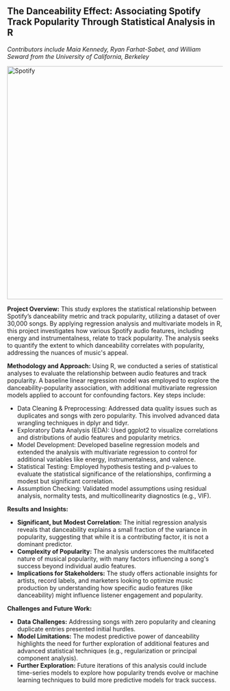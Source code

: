 ## The Danceability Effect: Associating Spotify Track Popularity Through Statistical Analysis in R
*Contributors include Maia Kennedy, Ryan Farhat-Sabet, and William Seward from the University of California, Berkeley*

<img width="544" alt="Spotify" src="https://github.com/user-attachments/assets/21811db6-6005-49fe-a208-47a59d9de1e6" />

**Project Overview:**
This study explores the statistical relationship between Spotify’s danceability metric and track popularity, utilizing a dataset of over 30,000 songs. By applying regression analysis and multivariate models in R, this project investigates how various Spotify audio features, including energy and instrumentalness, relate to track popularity. The analysis seeks to quantify the extent to which danceability correlates with popularity, addressing the nuances of music's appeal. 

**Methodology and Approach:**
Using R, we conducted a series of statistical analyses to evaluate the relationship between audio features and track popularity. A baseline linear regression model was employed to explore the danceability-popularity association, with additional multivariate regression models applied to account for confounding factors. Key steps include:

* Data Cleaning & Preprocessing: Addressed data quality issues such as duplicates and songs with zero popularity. This involved advanced data wrangling techniques in dplyr and tidyr.
* Exploratory Data Analysis (EDA): Used ggplot2 to visualize correlations and distributions of audio features and popularity metrics.
* Model Development: Developed baseline regression models and extended the analysis with multivariate regression to control for additional variables like energy, instrumentalness, and valence.
* Statistical Testing: Employed hypothesis testing and p-values to evaluate the statistical significance of the relationships, confirming a modest but significant correlation.
* Assumption Checking: Validated model assumptions using residual analysis, normality tests, and multicollinearity diagnostics (e.g., VIF).

**Results and Insights:**
* **Significant, but Modest Correlation:** The initial regression analysis reveals that danceability explains a small fraction of the variance in popularity, suggesting that while it is a contributing factor, it is not a dominant predictor.
* **Complexity of Popularity:** The analysis underscores the multifaceted nature of musical popularity, with many factors influencing a song's success beyond individual audio features.
* **Implications for Stakeholders:** The study offers actionable insights for artists, record labels, and marketers looking to optimize music production by understanding how specific audio features (like danceability) might influence listener engagement and popularity.

**Challenges and Future Work:**
* **Data Challenges:** Addressing songs with zero popularity and cleaning duplicate entries presented initial hurdles.
* **Model Limitations:** The modest predictive power of danceability highlights the need for further exploration of additional features and advanced statistical techniques (e.g., regularization or principal component analysis).
* **Further Exploration:** Future iterations of this analysis could include time-series models to explore how popularity trends evolve or machine learning techniques to build more predictive models for track success.
